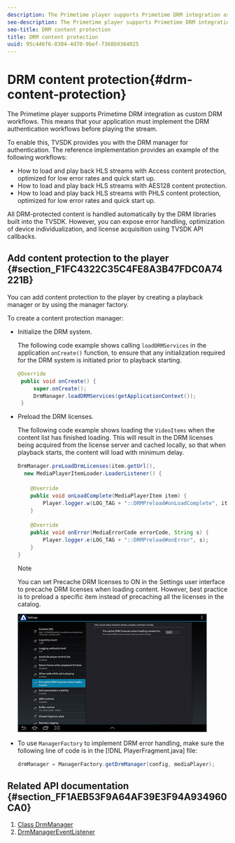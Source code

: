 ```yaml
---
description: The Primetime player supports Primetime DRM integration as custom DRM workflows. This means that your application must implement the DRM authentication workflows before playing the stream.
seo-description: The Primetime player supports Primetime DRM integration as custom DRM workflows. This means that your application must implement the DRM authentication workflows before playing the stream.
seo-title: DRM content protection
title: DRM content protection
uuid: 95c446f6-8304-4d70-9bef-7368b9364025
---
```


# DRM content protection{#drm-content-protection}

The Primetime player supports Primetime DRM integration as custom DRM workflows. This means that your application must implement the DRM authentication workflows before playing the stream.

To enable this, TVSDK provides you with the DRM manager for authentication. The reference implementation provides an example of the following workflows:

* How to load and play back HLS streams with Access content protection, optimized for low error rates and quick start up.
* How to load and play back HLS streams with AES128 content protection. 
* How to load and play back HLS streams with PHLS content protection, optimized for low error rates and quick start up.

All DRM-protected content is handled automatically by the DRM libraries built into the TVSDK. However, you can expose error handling, optimization of device individualization, and license acquisition using TVSDK API callbacks.

## Add content protection to the player {#section_F1FC4322C35C4FE8A3B47FDC0A74221B}

You can add content protection to the player by creating a playback manager or by using the manager factory.

To create a content protection manager:

* Initialize the DRM system.

  The following code example shows calling `loadDRMServices` in the application `onCreate()` function, to ensure that any initialization required for the DRM system is initiated prior to playback starting.

  ```java
  @Override 
   public void onCreate() { 
       super.onCreate();  
       DrmManager.loadDRMServices(getApplicationContext()); 
   }
  ```

* Preload the DRM licenses.

  The following code example shows loading the `VideoItems` when the content list has finished loading. This will result in the DRM licenses being acquired from the license server and cached locally, so that when playback starts, the content will load with minimum delay.

  ```java
  DrmManager.preLoadDrmLicenses(item.getUrl(),  
    new MediaPlayerItemLoader.LoaderListener() { 
   
      @Override 
      public void onLoadComplete(MediaPlayerItem item) { 
          Player.logger.w(LOG_TAG + "::DRMPreload#onLoadComplete", item.getResource().getUrl()); 
      } 
   
      @Override 
      public void onError(MediaErrorCode errorCode, String s) { 
          Player.logger.e(LOG_TAG + "::DRMPreload#onError", s); 
      } 
  } 
  
  ```

  >[!NOTE]
  >
  >You can set Precache DRM licenses to ON in the Settings user interface to precache DRM licenses when loading content. However, best practice is to preload a specific item instead of precaching all the licenses in the catalog.
  >
  >![](assets/precache-drm-licenses.jpg)

* To use `ManagerFactory` to implement DRM error handling, make sure the following line of code is in the [!DNL PlayerFragment.java] file: 

  ```java
  drmManager = ManagerFactory.getDrmManager(config, mediaPlayer);
  ```

## Related API documentation {#section_FF1AEB53F9A64AF39E3F94A934960CA0}

1. [Class DrmManager](https://help.adobe.com/en_US/primetime/reference_implementation/android/javadoc/com/adobe/primetime/reference/manager/DrmManager.html) 
1. [DrmManagerEventListener](https://help.adobe.com/en_US/primetime/reference_implementation/android/javadoc/com/adobe/primetime/reference/manager/DrmManager.DrmManagerEventListener.html)

